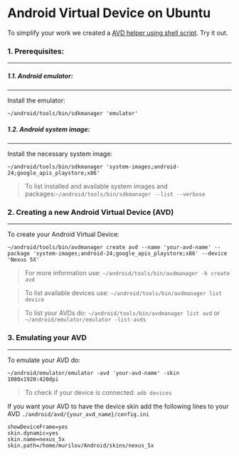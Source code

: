 # Android Virtual Device on Ubuntu
To simplify your work we created a [AVD helper using shell script](avd). Try it out.
### 1. Prerequisites:
------
##### 1.1. Android emulator:
------
Install the emulator:
```
~/android/tools/bin/sdkmanager 'emulator'
```
##### 1.2. Android system image:
------
Install the necessary system image:
```
~/android/tools/bin/sdkmanager 'system-images;android-24;google_apis_playstore;x86'
```
> To list installed and available system images and packages:```~/android/tools/bin/sdkmanager --list --verbose```

### 2. Creating a new Android Virtual Device (AVD)
------
To create your Android Virtual Device:
```
~/android/tools/bin/avdmanager create avd --name 'your-avd-name' --package 'system-images;android-24;google_apis_playstore;x86' --device 'Nexus 5X'
```
>For more information use: ```~/android/tools/bin/avdmanager -h create avd```

>To list available devices use: ```~/android/tools/bin/avdmanager list device```

>To list your AVDs do: ```~/android/tools/bin/avdmanager list avd``` or ```~/android/emulator/emulator -list-avds```

### 3. Emulating your AVD
------
To emulate your AVD do:
```
~/android/emulator/emulator -avd 'your-avd-name' -skin 1080x1920:420dpi
```

> To check if your device is connected: ```adb devices```

If you want your AVD to have the device skin add the following lines to your AVD `./android/avd/{your_avd_name}/config.ini`
```
showDeviceFrame=yes
skin.dynamic=yes
skin.name=nexus_5x
skin.path=/home/murilov/Android/skins/nexus_5x
```
